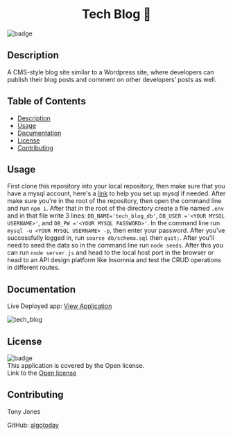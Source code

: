 
<h1 align="center">Tech Blog 👋</h1>
  
![badge](https://img.shields.io/badge/license-Open-brightgreen)<br />

## Description
A CMS-style blog site similar to a Wordpress site, where developers can publish their blog posts and comment on other developers’ posts as well.
## Table of Contents
- [Description](#description)
- [Usage](#usage)
- [Documentation](#Documentation)
- [License](#license)
- [Contributing](#contributing)

## Usage
First clone this repository into your local repository, then make sure that you have a mysql account, here's a <a href='https://coding-boot-camp.github.io/full-stack/mysql/mysql-installation-guide'>link</a> to help you set up mysql if needed. After make sure you're in the root of the repository, then open the command line and run `npm i`. After that in the root of the directory create a file named `.env` and in that file write 3 lines: `DB_NAME='tech_blog_db'`, `DB_USER ='<YOUR MYSQL USERNAME>'`, and `DB_PW ='<YOUR MYSQL PASSWORD>'`.
In the command line run `mysql -u <YOUR MYSQL USERNAME> -p`, then enter your password. After you've successfully logged in, run `source db/schema.sql` then `quit;`. After you'll need to seed the data so in the command line run `node seeds`. After this you can run `node server.js` and head to the local host port in the browser or head to an API design platform like Insomnia and test the CRUD operations in different routes.

## Documentation
Live Deployed app: <a href='https://frozen-spire-06364.herokuapp.com/'>View Application</a>

![tech_blog](https://user-images.githubusercontent.com/100335717/184427807-52a2de13-9e8e-4f10-9948-c756c3f147c6.png)

## License
![badge](https://img.shields.io/badge/license-Open-brightgreen)
<br />
This application is covered by the Open license.
<br />
Link to the <a href='https://www.google.com/search?q=Open+license'>Open license</a>

## Contributing
Tony Jones



GitHub: [algotoday](https://github.com/algotoday)

    
